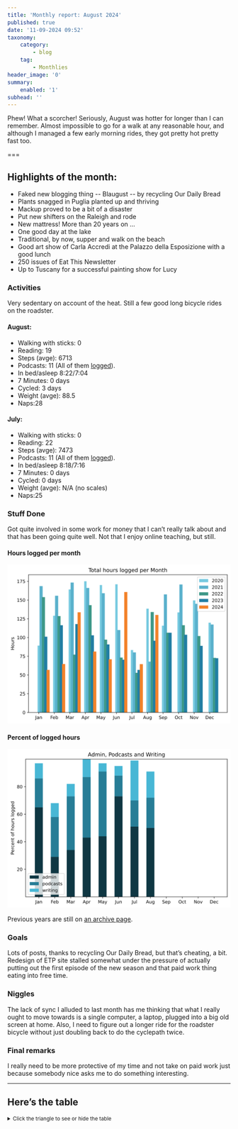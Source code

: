 ```yaml
---
title: 'Monthly report: August 2024'
published: true
date: '11-09-2024 09:52'
taxonomy:
    category:
        - blog
    tag:
        - Monthlies
header_image: '0'
summary:
    enabled: '1'
subhead: ''
---
```


Phew! What a scorcher! Seriously, August was hotter for longer than I can remember. Almost impossible to go for a walk at any reasonable hour, and although I managed a few early morning rides, they got pretty hot pretty fast too.

===

## Highlights of the month:

- Faked new blogging thing -- Blaugust -- by recycling Our Daily Bread
- Plants snagged in Puglia planted up and thriving
- Mackup proved to be a bit of a disaster
- Put new shifters on the Raleigh and rode
- New mattress! More than 20 years on ... 
- One good day at the lake
- Traditional, by now, supper and walk on the beach
- Good art show of Carla Accredi at the Palazzo della Esposizione with a good lunch
- 250 issues of Eat This Newsletter
- Up to Tuscany for a successful painting show for Lucy

### Activities

Very sedentary on account of the heat. Still a few good long bicycle rides on the roadster.

#### August: 
* Walking with sticks: 0
* Reading: 19
* Steps (avge): 6713
* Podcasts: 11 (All of them [logged](https://www.jeremycherfas.net/stream/)).
* In bed/asleep 8:22/7:04
* 7 Minutes: 0 days
* Cycled: 3 days
* Weight (avge): 88.5
* Naps:28

#### July: 
* Walking with sticks: 0
* Reading: 22
* Steps (avge): 7473
* Podcasts: 11 (All of them [logged](https://www.jeremycherfas.net/stream/)).
* In bed/asleep 8:18/7:16
* 7 Minutes: 0 days
* Cycled: 0 days
* Weight (avge): N/A (no scales)
* Naps:25

### Stuff Done

Got quite involved in some work for money that I can’t really talk about and that has been going quite well. Not that I enjoy online teaching, but still.

#### Hours logged per month

![Graph of total hours worked each month since January 2020](hours-logged-2020-2024-08.svg)

#### Percent of logged hours

![Percentage of hours logged for Admin, Podcasts and Writing](percents-2024.svg)

Previous years are still on [an archive page](https://jeremycherfas.net/blog/working-life).

### Goals

Lots of posts, thanks to recycling Our Daily Bread, but that’s cheating, a bit. Redesign of ETP site stalled somewhat under the pressure of actually putting out the first episode of the new season and that paid work thing eating into free time.

### Niggles

The lack of sync I alluded to last month has me thinking that what I really ought to move towards is a single computer, a laptop, plugged into a big old screen at home. Also, I need to figure out a longer ride for the roadster bicycle without just doubling back to do the cyclepath twice.

### Final remarks

I really need to be more protective of my time and not take on paid work just because somebody nice asks me to do something interesting.

----

## Here’s the table
<details>
<summary style="font-size: smaller;">Click the triangle to see or hide the table</summary>
<table class="worktable">
<thead>
<tr>
<th style="text-align: right;" class="bigrow">Month</th>
<th style="text-align: center;" class="bigrow">Total</th>
<th style="text-align: center;" class="smallrow">Daily</th>
<th style="text-align: center;"class="smallrow">Admin %</th>
<th style="text-align: center;"class="smallrow">ETP %</th>
<th style="text-align: center;"class="smallrow">Writing %</th>
<th style="text-align: center;"class="smallrow">Other %</th>
</tr>
</thead>
<tbody>
<tr>
<td style="text-align: right;">08</td>
<td style="text-align: center;">130.1</td>
<td style="text-align: center;">4.20</td>
<td style="text-align: center;">50</td>
<td style="text-align: center;">22</td>
<td style="text-align: center;">19</td>
<td style="text-align: center;">9</td>
</tr>

<tr>
<td style="text-align: right;">07</td>
<td style="text-align: center;">64.4</td>
<td style="text-align: center;">2.08</td>
<td style="text-align: center;">51</td>
<td style="text-align: center;">19</td>
<td style="text-align: center;">29</td>
<td style="text-align: center;">1</td>
</tr>
<tr>
<td style="text-align: right;">06</td>
<td style="text-align: center;">160.7</td>
<td style="text-align: center;">5.35</td>
<td style="text-align: center;">73</td>
<td style="text-align: center;">15</td>
<td style="text-align: center;">7</td>
<td style="text-align: center;">5</td>
</tr>
<tr>
<td style="text-align: right;">05</td>
<td style="text-align: center;">70.9</td>
<td style="text-align: center;">2.29</td>
<td style="text-align: center;">44</td>
<td style="text-align: center;">47</td>
<td style="text-align: center;">6</td>
<td style="text-align: center;">3</td>
</tr>
<tr>
<td style="text-align: right;">04</td>
<td style="text-align: center;">81.2</td>
<td style="text-align: center;">2.71</td>
<td style="text-align: center;">43</td>
<td style="text-align: center;">44</td>
<td style="text-align: center;">13</td>
<td style="text-align: center;">0</td>
</tr>
<tr>
<td style="text-align: right;">03</td>
<td style="text-align: center;">133.6</td>
<td style="text-align: center;">4.75</td>
<td style="text-align: center;">34</td>
<td style="text-align: center;">39</td>
<td style="text-align: center;">18</td>
<td style="text-align: center;">9</td>
</tr>
<tr>
<td style="text-align: right;">02</td>
<td style="text-align: center;">64.7</td>
<td style="text-align: center;">4.7</td>
<td style="text-align: center;">53</td>
<td style="text-align: center;">29</td>
<td style="text-align: center;">10</td>
<td style="text-align: center;">5</td>
</tr>
<tr>
<td style="text-align: right;">2024-01</td>
<td style="text-align: center;">56.75</td>
<td style="text-align: center;">4.0</td>
<td style="text-align: center;">65</td>
<td style="text-align: center;">21</td>
<td style="text-align: center;">11</td>
<td style="text-align: center;">3</td>
</tr>
</tbody>
</table>
</details>